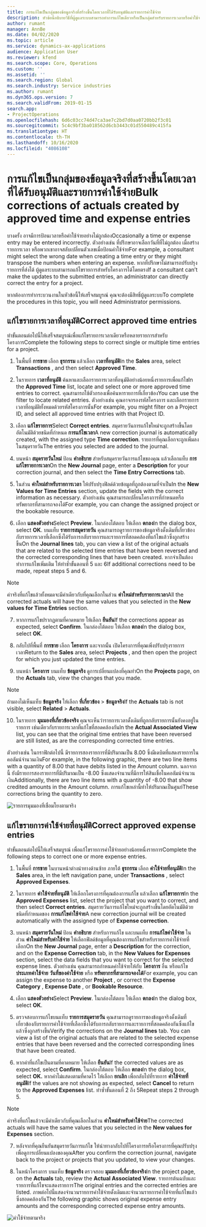 ```yaml
---
title: การแก้ไขเป็นกลุ่มของข้อมูลจริงที่สร้างขึ้นโดยเวลาที่ได้รับอนุมัติและรายการค่าใช้จ่าย
description: หัวข้อนี้อธิบายวิธีที่ผู้ดูแลระบบสามารถทำการแก้ไขเดียวหรือเป็นกลุ่มสำหรับรายการเวลาหรือค่าใช้จ่ายที่ได้รับอนุมัติก่อนหน้านี้ หากการเรียกเก็บเงินไม่สมบูรณ์
author: rumant
manager: AnnBe
ms.date: 04/02/2020
ms.topic: article
ms.service: dynamics-ax-applications
audience: Application User
ms.reviewer: kfend
ms.search.scope: Core, Operations
ms.custom: ''
ms.assetid: ''
ms.search.region: Global
ms.search.industry: Service industries
ms.author: rumant
ms.dyn365.ops.version: 7
ms.search.validFrom: 2019-01-15
search.app:
- ProjectOperations
ms.openlocfilehash: 6d6c03cc74d47ca3ae7c2bd7d0aa0720bb2f3c01
ms.sourcegitcommit: 5c4c9bf3ba018562d6cb3443c01d550489c415fa
ms.translationtype: HT
ms.contentlocale: th-TH
ms.lasthandoff: 10/16/2020
ms.locfileid: "4086108"
---
```

# <a name="bulk-corrections-of-actuals-created-by-approved-time-and-expense-entries"></a><span data-ttu-id="cff38-103">การแก้ไขเป็นกลุ่มของข้อมูลจริงที่สร้างขึ้นโดยเวลาที่ได้รับอนุมัติและรายการค่าใช้จ่าย</span><span class="sxs-lookup"><span data-stu-id="cff38-103">Bulk corrections of actuals created by approved time and expense entries</span></span>

<span data-ttu-id="cff38-104">บางครั้ง อาจมีการป้อนเวลาหรือค่าใช้จ่ายอย่างไม่ถูกต้อง</span><span class="sxs-lookup"><span data-stu-id="cff38-104">Occasionally a time or expense entry may be entered incorrectly.</span></span> <span data-ttu-id="cff38-105">ตัวอย่างเช่น ที่ปรึกษาอาจเลือกวันที่ที่ไม่ถูกต้อง เมื่อสร้างรายการเวลา หรือพวกเขาอาจสลับเปลี่ยนตัวเลขเมื่อป้อนค่าใช้จ่าย</span><span class="sxs-lookup"><span data-stu-id="cff38-105">For example, a consultant might select the wrong date when creating a time entry or they might transpose the numbers when entering an expense.</span></span> <span data-ttu-id="cff38-106">หากที่ปรึกษาไม่สามารถปรับปรุงรายการที่ส่งได้ ผู้ดูแลระบบสามารถแก้ไขรายการสำหรับโครงการได้โดยตรง</span><span class="sxs-lookup"><span data-stu-id="cff38-106">If a consultant can’t make the updates to the submitted entries, an administrator can directly correct the entry for a project.</span></span>

<span data-ttu-id="cff38-107">หากต้องการทำกระบวนงานในหัวข้อนี้ให้เสร็จสมบูรณ์ คุณจะต้องมีสิทธิ์ผู้ดูแลระบบ</span><span class="sxs-lookup"><span data-stu-id="cff38-107">To complete the procedures in this topic, you will need Administrator permissions.</span></span>

## <a name="correct-approved-time-entries"></a><span data-ttu-id="cff38-108">แก้ไขรายการเวลาที่อนุมัติ</span><span class="sxs-lookup"><span data-stu-id="cff38-108">Correct approved time entries</span></span>     

<span data-ttu-id="cff38-109">ทำขั้นตอนต่อไปนี้ให้เสร็จสมบูรณ์เพื่อแก้ไขรายการเวลาเดียวหรือหลายรายการสำหรับโครงการ</span><span class="sxs-lookup"><span data-stu-id="cff38-109">Complete the following steps to correct single or multiple time entries for a project.</span></span>

1. <span data-ttu-id="cff38-110">ในพื้นที่ **การขาย** เลือก **ธุรกรรม** แล้วเลือก **เวลาที่อนุมัติ**</span><span class="sxs-lookup"><span data-stu-id="cff38-110">In the **Sales** area, select **Transactions** , and then select **Approved Time**.</span></span> 

2. <span data-ttu-id="cff38-111">ในรายการ **เวลาที่อนุมัติ** ค้นหาและเลือกรายการเวลาที่อนุมัติอย่างน้อยหนึ่งรายการเพื่อแก้ไข</span><span class="sxs-lookup"><span data-stu-id="cff38-111">In the **Approved Time** list, locate and select one or more approved time entries to correct.</span></span> <span data-ttu-id="cff38-112">คุณสามารถใช้ตัวกรองเพื่อค้นหารายการที่เกี่ยวข้อง</span><span class="sxs-lookup"><span data-stu-id="cff38-112">You can use the filter to locate related entries.</span></span> <span data-ttu-id="cff38-113">ตัวอย่างเช่น คุณอาจกรองรหัสโครงการ และเลือกรายการเวลาที่อนุมัติทั้งหมดด้วยรหัสโครงการนั้น</span><span class="sxs-lookup"><span data-stu-id="cff38-113">For example, you might filter on a Project ID, and select all approved time entries with that Project ID.</span></span>

3. <span data-ttu-id="cff38-114">เลือก **แก้ไขรายการ**</span><span class="sxs-lookup"><span data-stu-id="cff38-114">Select **Correct entries**.</span></span> <span data-ttu-id="cff38-115">สมุดรายวันการแก้ไขใหม่จะถูกสร้างขึ้นโดยอัตโนมัติด้วยชนิดที่กำหนด **การแก้ไขเวลา**</span><span class="sxs-lookup"><span data-stu-id="cff38-115">A new correction journal is automatically created, with the assigned type **Time correction**.</span></span> <span data-ttu-id="cff38-116">รายการที่คุณเลือกจะถูกเพิ่มลงในสมุดรายวัน</span><span class="sxs-lookup"><span data-stu-id="cff38-116">The entries you selected are added to the journal.</span></span> 

4. <span data-ttu-id="cff38-117">บนหน้า **สมุดรายวันใหม่** ป้อน **คำอธิบาย** สำหรับสมุดรายวันการแก้ไขของคุณ แล้วเลือกแท็บ **การแก้ไขรายการเวลา**</span><span class="sxs-lookup"><span data-stu-id="cff38-117">On the **New Journal** page, enter a **Description** for your correction journal, and then select the **Time Entry Corrections** tab.</span></span>  
5. <span data-ttu-id="cff38-118">ในส่วน **ค่าใหม่สำหรับรายการเวลา** ให้ปรับปรุงฟิลด์ด้วยข้อมูลที่ถูกต้องตามที่จำเป็น</span><span class="sxs-lookup"><span data-stu-id="cff38-118">In the **New Values for Time Entries** section, update the fields with the correct information as necessary.</span></span> <span data-ttu-id="cff38-119">ตัวอย่างเช่น คุณสามารถเปลี่ยนโครงการที่กำหนดหรือทรัพยากรที่สามารถจองได้</span><span class="sxs-lookup"><span data-stu-id="cff38-119">For example, you can change the assigned project or the bookable resource.</span></span>

6. <span data-ttu-id="cff38-120">เลือก **แสดงตัวอย่าง**</span><span class="sxs-lookup"><span data-stu-id="cff38-120">Select **Preview**.</span></span> <span data-ttu-id="cff38-121">ในกล่องโต้ตอบ ให้เลือก **ตกลง**</span><span class="sxs-lookup"><span data-stu-id="cff38-121">In the dialog box, select **OK**.</span></span> <span data-ttu-id="cff38-122">บนแท็บ **รายการสมุดรายวัน** คุณสามารถดูรายการของข้อมูลจริงดั้งเดิมที่เกี่ยวข้องกับรายการเวลาที่เลือกซึ่งได้รับการกลับรายการและรายการที่สอดคล้องที่แก้ไขแล้วซึ่งถูกสร้างขึ้น</span><span class="sxs-lookup"><span data-stu-id="cff38-122">On the **Journal lines** tab, you can view a list of the original actuals that are related to the selected time entries that have been reversed and the corrected corresponding lines that have been created.</span></span> <span data-ttu-id="cff38-123">หากจำเป็นต้องทำการแก้ไขเพิ่มเติม ให้ทำซ้ำขั้นตอนที่ 5 และ 6</span><span class="sxs-lookup"><span data-stu-id="cff38-123">If additional corrections need to be made, repeat steps 5 and 6.</span></span> 

> [!NOTE]
> <span data-ttu-id="cff38-124">ค่าจริงที่แก้ไขแล้วทั้งหมดจะมีค่าเดียวกับที่คุณเลือกในส่วน **ค่าใหม่สำหรับรายการเวลา**</span><span class="sxs-lookup"><span data-stu-id="cff38-124">All the corrected actuals will have the same values that you selected in the **New values for Time Entries** section.</span></span>

7. <span data-ttu-id="cff38-125">หากการแก้ไขปรากฏตามที่คาดหมาย ให้เลือก **ยืนยัน**</span><span class="sxs-lookup"><span data-stu-id="cff38-125">If the corrections appear as expected, select **Confirm**.</span></span> <span data-ttu-id="cff38-126">ในกล่องโต้ตอบ ให้เลือก **ตกลง**</span><span class="sxs-lookup"><span data-stu-id="cff38-126">In the dialog box, select **OK**.</span></span>

8. <span data-ttu-id="cff38-127">กลับไปที่พื้นที่ **การขาย** เลือก **โครงการ** และจากนั้น เปิดโครงการที่คุณเพิ่งปรับปรุงรายการเวลา</span><span class="sxs-lookup"><span data-stu-id="cff38-127">Return to the **Sales** area, select **Projects** , and then open the project for which you just updated the time entries.</span></span> 

9. <span data-ttu-id="cff38-128">บนหน้า **โครงการ** บนแท็บ **ข้อมูลจริง** ดูการเปลี่ยนแปลงที่คุณทำ</span><span class="sxs-lookup"><span data-stu-id="cff38-128">On the **Projects** page, on the **Actuals** tab, view the changes that you made.</span></span> 

> [!NOTE]
> <span data-ttu-id="cff38-129">ถ้ามองไม่เห็นแท็บ **ข้อมูลจริง** ให้เลือก **ที่เกี่ยวข้อง** > **ข้อมูลจริง**</span><span class="sxs-lookup"><span data-stu-id="cff38-129">If the **Actuals** tab is not visible, select **Related** > **Actuals**.</span></span>  

10. <span data-ttu-id="cff38-130">ในรายการ **มุมมองที่เกี่ยวข้องจริง** คุณจะเห็นว่ารายการเวลาดั้งเดิมที่ถูกกลับรายการนั้นยังคงอยู่ในรายการ เช่นเดียวกับรายการเวลาที่แก้ไขที่สอดคล้องกัน</span><span class="sxs-lookup"><span data-stu-id="cff38-130">In the **Actual Associated View** list, you can see that the original time entries that have been reversed are still listed, as are the corresponding corrected time entries.</span></span> 

<span data-ttu-id="cff38-131">ตัวอย่างเช่น ในกราฟิกต่อไปนี้ มีรายการสองรายการที่มีปริมาณเป็น 8.00 ซึ่งมีเดบิตที่แสดงรายการในคอลัมน์จำนวนเงิน</span><span class="sxs-lookup"><span data-stu-id="cff38-131">For example, in the following graphic, there are two line items with a quantity of 8.00 that have debits listed in the Amount column.</span></span> <span data-ttu-id="cff38-132">นอกจากนี้ ยังมีรายการสองรายการที่มีปริมาณเป็น -8.00 ซึ่งแสดงจำนวนที่มีการให้สินเชื่อในคอลัมน์จำนวนเงิน</span><span class="sxs-lookup"><span data-stu-id="cff38-132">Additionally, there are two line items with a quantity of -8.00 that show credited amounts in the Amount column.</span></span> <span data-ttu-id="cff38-133">การแก้ไขเหล่านี้ทำให้ปริมาณเป็นศูนย์</span><span class="sxs-lookup"><span data-stu-id="cff38-133">These corrections bring the quantity to zero.</span></span>

![รายการมุมมองที่เชื่อมโยงตามจริง](https://github.com/MicrosoftDocs/dynamics-365-customer-engagement-pr/blob/bulk-corrections-actuals-created-by-approved-time-expense-entries.md/time-actuals.png)
 
## <a name="correct-approved-expense-entries"></a><span data-ttu-id="cff38-135">แก้ไขรายการค่าใช้จ่ายที่อนุมัติ</span><span class="sxs-lookup"><span data-stu-id="cff38-135">Correct approved expense entries</span></span>

<span data-ttu-id="cff38-136">ทำขั้นตอนต่อไปนี้ให้เสร็จสมบูรณ์ เพื่อแก้ไขรายการค่าใช้จ่ายอย่างน้อยหนึ่งรายการ</span><span class="sxs-lookup"><span data-stu-id="cff38-136">Complete the following steps to correct one or more expense entries.</span></span> 

1. <span data-ttu-id="cff38-137">ในพื้นที่ **การขาย** ในบานหน้าต่างนำทางด้านซ้าย ภายใต้ **ธุรกรรม** เลือก **ค่าใช้จ่ายที่อนุมัติ**</span><span class="sxs-lookup"><span data-stu-id="cff38-137">In the **Sales** area, in the left navigation pane, under **Transactions** , select **Approved Expenses**.</span></span>

2. <span data-ttu-id="cff38-138">ในรายการ **ค่าใช้จ่ายที่อนุมัติ** ให้เลือกโครงการที่คุณต้องการแก้ไข แล้วเลือก **แก้ไขรายการ**</span><span class="sxs-lookup"><span data-stu-id="cff38-138">In the **Approved Expenses** list, select the project that you want to correct, and then select **Correct entries**.</span></span> <span data-ttu-id="cff38-139">สมุดรายวันการแก้ไขใหม่จะถูกสร้างขึ้นโดยอัตโนมัติด้วยชนิดที่กำหนดของ **การแก้ไขค่าใช้จ่าย**</span><span class="sxs-lookup"><span data-stu-id="cff38-139">A new correction journal will be created automatically with the assigned type of **Expense correction**.</span></span> 

3. <span data-ttu-id="cff38-140">บนหน้า **สมุดรายวันใหม่** ป้อน **คำอธิบาย** สำหรับการแก้ไข และบนแท็บ **การแก้ไขค่าใช้จ่าย** ในส่วน **ค่าใหม่สำหรับค่าใช้จ่าย** ให้เลือกฟิลด์ข้อมูลที่คุณต้องการแก้ไขสำหรับรายการค่าใช้จ่ายที่เลือก</span><span class="sxs-lookup"><span data-stu-id="cff38-140">On the **New Journal** page, enter a **Description** for the correction, and on the **Expense Correction** tab, in the **New Values for Expenses** section, select the data fields that you want to correct for the selected expense lines.</span></span> <span data-ttu-id="cff38-141">ตัวอย่างเช่น คุณสามารถกำหนดค่าใช้จ่ายให้กับ **โครงการ** อื่น หรือแก้ไข **ประเภทค่าใช้จ่าย** **วันที่ของค่าใช้จ่าย** หรือ **ทรัพยากรที่สามารถจองได้**</span><span class="sxs-lookup"><span data-stu-id="cff38-141">For example, you can assign the expense to another **Project** , or correct the **Expense Category** , **Expense Date** , or **Bookable Resource**.</span></span>

4. <span data-ttu-id="cff38-142">เลือก **แสดงตัวอย่าง**</span><span class="sxs-lookup"><span data-stu-id="cff38-142">Select **Preview**.</span></span> <span data-ttu-id="cff38-143">ในกล่องโต้ตอบ ให้เลือก **ตกลง**</span><span class="sxs-lookup"><span data-stu-id="cff38-143">In the dialog box, select **OK**.</span></span> 

5. <span data-ttu-id="cff38-144">ตรวจสอบการแก้ไขบนแท็บ **รายการสมุดรายวัน** คุณสามารถดูรายการของข้อมูลจริงดั้งเดิมที่เกี่ยวข้องกับรายการค่าใช้จ่ายที่เลือกซึ่งได้รับการกลับรายการและรายการที่สอดคล้องกันซึ่งแก้ไขแล้วซึ่งถูกสร้างขึ้น</span><span class="sxs-lookup"><span data-stu-id="cff38-144">Verify the corrections on the **Journal lines** tab. You can view a list of the original actuals that are related to the selected expense entries that have been reversed and the corrected corresponding lines that have been created.</span></span>

6. <span data-ttu-id="cff38-145">หากค่าที่แก้ไขเป็นตามที่คาดหมาย ให้เลือก **ยืนยัน**</span><span class="sxs-lookup"><span data-stu-id="cff38-145">If the corrected values are as expected, select **Confirm**.</span></span> <span data-ttu-id="cff38-146">ในกล่องโต้ตอบ ให้เลือก **ตกลง**</span><span class="sxs-lookup"><span data-stu-id="cff38-146">In the dialog box, select **OK.**</span></span> <span data-ttu-id="cff38-147">หากค่าไม่แสดงตามที่คาดไว้ ให้เลือก **ยกเลิก** เพื่อกลับไปที่รายการ **ค่าใช้จ่ายที่อนุมัติ**</span><span class="sxs-lookup"><span data-stu-id="cff38-147">If the values are not showing as expected, select **Cancel** to return to the **Approved Expenses** list.</span></span> <span data-ttu-id="cff38-148">ทำซ้ำขั้นตอนที่ 2 ถึง 5</span><span class="sxs-lookup"><span data-stu-id="cff38-148">Repeat steps 2 through 5.</span></span> 

> [!NOTE]
> <span data-ttu-id="cff38-149">ค่าจริงที่แก้ไขแล้วจะมีค่าเดียวกับที่คุณเลือกในส่วน **ค่าใหม่สำหรับค่าใช้จ่าย**</span><span class="sxs-lookup"><span data-stu-id="cff38-149">The corrected actuals will have the same values that you selected in the **New values for Expenses** section.</span></span>

7. <span data-ttu-id="cff38-150">หลังจากที่คุณยืนยันสมุดรายวันการแก้ไข ให้นำทางกลับไปที่โครงการหรือโครงการที่คุณปรับปรุง เพื่อดูการเปลี่ยนแปลงของคุณ</span><span class="sxs-lookup"><span data-stu-id="cff38-150">After you confirm the correction journal, navigate back to the project or projects that you updated, to view your changes.</span></span>  

8. <span data-ttu-id="cff38-151">ในหน้าโครงการ บนแท็บ **ข้อมูลจริง** ตรวจสอบ **มุมมองที่เกี่ยวข้องจริง**</span><span class="sxs-lookup"><span data-stu-id="cff38-151">In the project page, on the **Actuals** tab, review the **Actual Associated View**.</span></span> <span data-ttu-id="cff38-152">รายการต้นฉบับและรายการที่แก้ไขจะแสดงรายการ</span><span class="sxs-lookup"><span data-stu-id="cff38-152">The original entries and the corrected entries are listed.</span></span> <span data-ttu-id="cff38-153">ภาพต่อไปนี้แสดงจำนวนรายการค่าใช้จ่ายดั้งเดิมและจำนวนรายการค่าใช้จ่ายที่แก้ไขแล้วซึ่งสอดคล้องกัน</span><span class="sxs-lookup"><span data-stu-id="cff38-153">The following graphic shows original expense entry amounts and the corresponding corrected expense entry amounts.</span></span> 

![ค่าใช้จ่ายตามจริง](https://user-images.githubusercontent.com/60806505/77122219-4cd52900-69fa-11ea-8349-ccd2ffebf640.png)

